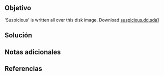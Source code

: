 ## Objetivo
'Suspicious' is written all over this disk image. Download [suspicious.dd.sda1](https://jupiter.challenges.picoctf.org/static/ca14d110858381cb297c1d22d62391a3/suspicious.dd.sda1)

## Solución
## Notas adicionales
## Referencias
